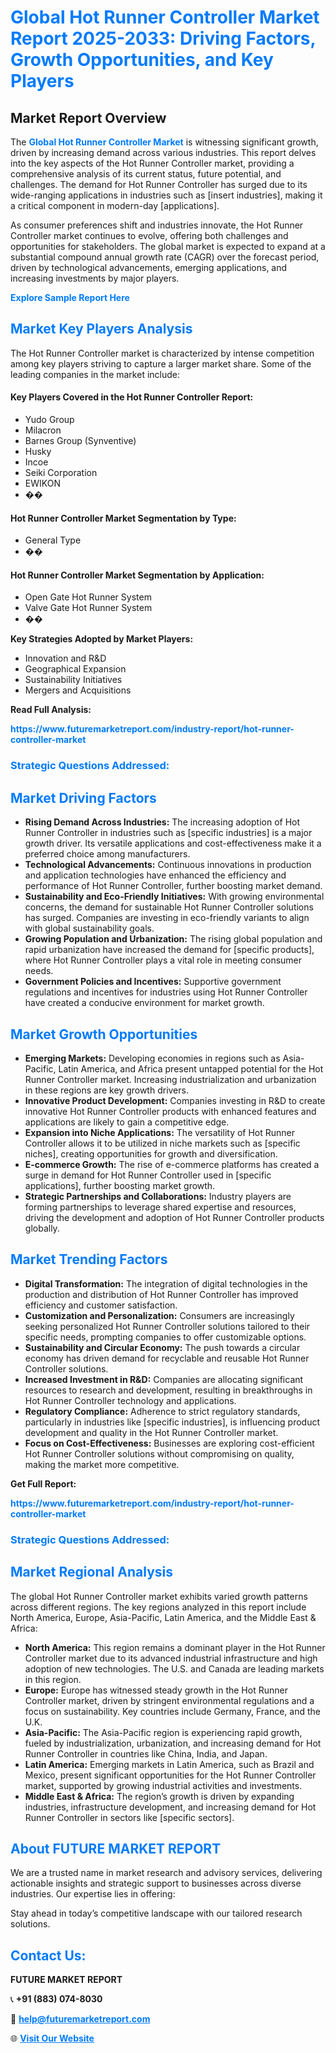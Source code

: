 <h1 style="color: #007BFF;">Global Hot Runner Controller Market Report 2025-2033: Driving Factors, Growth Opportunities, and Key Players</h1>

<section id="overview">
<h2>Market Report Overview</h2>
<p>The <a href="https://www.futuremarketreport.com/industry-report/hot-runner-controller-market" style="color: #007BFF; text-decoration: none;"><strong>Global Hot Runner Controller Market</strong></a> is witnessing significant growth, driven by increasing demand across various industries. This report delves into the key aspects of the Hot Runner Controller market, providing a comprehensive analysis of its current status, future potential, and challenges. The demand for Hot Runner Controller has surged due to its wide-ranging applications in industries such as [insert industries], making it a critical component in modern-day [applications].</p>
<p>As consumer preferences shift and industries innovate, the Hot Runner Controller market continues to evolve, offering both challenges and opportunities for stakeholders. The global market is expected to expand at a substantial compound annual growth rate (CAGR) over the forecast period, driven by technological advancements, emerging applications, and increasing investments by major players.</p>
</section>

<section id="overview">
<p><a href="https://www.futuremarketreport.com/request-sample/reportId=116916" style="color: #007BFF; text-decoration: none;"><strong>Explore Sample Report Here</strong></a></p>
</section>

<section id="key-players">
<h2 style="color: #007BFF;">Market Key Players Analysis</h2>
<p>The Hot Runner Controller market is characterized by intense competition among key players striving to capture a larger market share. Some of the leading companies in the market include:</p>
<h4>Key Players Covered in the Hot Runner Controller Report:</h4>
<ul><li>Yudo Group</li><li>Milacron</li><li>Barnes Group (Synventive)</li><li>Husky</li><li>Incoe</li><li>Seiki Corporation</li><li>EWIKON</li><li>��</li></ul>
<h4>Hot Runner Controller Market Segmentation by Type:</h4>
<ul><li>General Type</li><li>��</li></ul>

<h4>Hot Runner Controller Market Segmentation by Application:</h4>
<ul><li>Open Gate Hot Runner System</li><li>Valve Gate Hot Runner System</li><li>��</li></ul>
<p><strong>Key Strategies Adopted by Market Players:</strong></p>
<ul>
<li>Innovation and R&D</li>
<li>Geographical Expansion</li>
<li>Sustainability Initiatives</li>
<li>Mergers and Acquisitions</li>
</ul>
</section>

<section>
<p><strong>Read Full Analysis: </strong></p><a href="https://www.futuremarketreport.com/industry-report/hot-runner-controller-market" style="color: #007BFF; text-decoration: none;"><strong>https://www.futuremarketreport.com/industry-report/hot-runner-controller-market</strong></a>
<h3 style="color: #007BFF;">Strategic Questions Addressed:</h3>
</section>

<section id="driving-factors">
<h2 style="color: #007BFF;">Market Driving Factors</h2>
<ul>
<li><strong>Rising Demand Across Industries:</strong> The increasing adoption of Hot Runner Controller in industries such as [specific industries] is a major growth driver. Its versatile applications and cost-effectiveness make it a preferred choice among manufacturers.</li>
<li><strong>Technological Advancements:</strong> Continuous innovations in production and application technologies have enhanced the efficiency and performance of Hot Runner Controller, further boosting market demand.</li>
<li><strong>Sustainability and Eco-Friendly Initiatives:</strong> With growing environmental concerns, the demand for sustainable Hot Runner Controller solutions has surged. Companies are investing in eco-friendly variants to align with global sustainability goals.</li>
<li><strong>Growing Population and Urbanization:</strong> The rising global population and rapid urbanization have increased the demand for [specific products], where Hot Runner Controller plays a vital role in meeting consumer needs.</li>
<li><strong>Government Policies and Incentives:</strong> Supportive government regulations and incentives for industries using Hot Runner Controller have created a conducive environment for market growth.</li>
</ul>
</section>

<section id="growth-opportunities">
<h2 style="color: #007BFF;">Market Growth Opportunities</h2>
<ul>
<li><strong>Emerging Markets:</strong> Developing economies in regions such as Asia-Pacific, Latin America, and Africa present untapped potential for the Hot Runner Controller market. Increasing industrialization and urbanization in these regions are key growth drivers.</li>
<li><strong>Innovative Product Development:</strong> Companies investing in R&D to create innovative Hot Runner Controller products with enhanced features and applications are likely to gain a competitive edge.</li>
<li><strong>Expansion into Niche Applications:</strong> The versatility of Hot Runner Controller allows it to be utilized in niche markets such as [specific niches], creating opportunities for growth and diversification.</li>
<li><strong>E-commerce Growth:</strong> The rise of e-commerce platforms has created a surge in demand for Hot Runner Controller used in [specific applications], further boosting market growth.</li>
<li><strong>Strategic Partnerships and Collaborations:</strong> Industry players are forming partnerships to leverage shared expertise and resources, driving the development and adoption of Hot Runner Controller products globally.</li>
</ul>
</section>

<section id="trending-factors">
<h2 style="color: #007BFF;">Market Trending Factors</h2>
<ul>
<li><strong>Digital Transformation:</strong> The integration of digital technologies in the production and distribution of Hot Runner Controller has improved efficiency and customer satisfaction.</li>
<li><strong>Customization and Personalization:</strong> Consumers are increasingly seeking personalized Hot Runner Controller solutions tailored to their specific needs, prompting companies to offer customizable options.</li>
<li><strong>Sustainability and Circular Economy:</strong> The push towards a circular economy has driven demand for recyclable and reusable Hot Runner Controller solutions.</li>
<li><strong>Increased Investment in R&D:</strong> Companies are allocating significant resources to research and development, resulting in breakthroughs in Hot Runner Controller technology and applications.</li>
<li><strong>Regulatory Compliance:</strong> Adherence to strict regulatory standards, particularly in industries like [specific industries], is influencing product development and quality in the Hot Runner Controller market.</li>
<li><strong>Focus on Cost-Effectiveness:</strong> Businesses are exploring cost-efficient Hot Runner Controller solutions without compromising on quality, making the market more competitive.</li>
</ul>
</section>

<section>
<p><strong>Get Full Report: </strong></p><a href="https://www.futuremarketreport.com/industry-report/hot-runner-controller-market" style="color: #007BFF; text-decoration: none;"><strong>https://www.futuremarketreport.com/industry-report/hot-runner-controller-market</strong></a>
<h3 style="color: #007BFF;">Strategic Questions Addressed:</h3>
</section>


<section id="regional-analysis">
<h2 style="color: #007BFF;">Market Regional Analysis</h2>
<p>The global Hot Runner Controller market exhibits varied growth patterns across different regions. The key regions analyzed in this report include North America, Europe, Asia-Pacific, Latin America, and the Middle East & Africa:</p>
<ul>
<li><strong>North America:</strong> This region remains a dominant player in the Hot Runner Controller market due to its advanced industrial infrastructure and high adoption of new technologies. The U.S. and Canada are leading markets in this region.</li>
<li><strong>Europe:</strong> Europe has witnessed steady growth in the Hot Runner Controller market, driven by stringent environmental regulations and a focus on sustainability. Key countries include Germany, France, and the U.K.</li>
<li><strong>Asia-Pacific:</strong> The Asia-Pacific region is experiencing rapid growth, fueled by industrialization, urbanization, and increasing demand for Hot Runner Controller in countries like China, India, and Japan.</li>
<li><strong>Latin America:</strong> Emerging markets in Latin America, such as Brazil and Mexico, present significant opportunities for the Hot Runner Controller market, supported by growing industrial activities and investments.</li>
<li><strong>Middle East & Africa:</strong> The region’s growth is driven by expanding industries, infrastructure development, and increasing demand for Hot Runner Controller in sectors like [specific sectors].</li>
</ul>
</section>

<footer>
<h2 style="color: #007BFF;">About FUTURE MARKET REPORT</h2>
<p>We are a trusted name in market research and advisory services, delivering actionable insights and strategic support to businesses across diverse industries. Our expertise lies in offering:</p>

<p>Stay ahead in today’s competitive landscape with our tailored research solutions.</p>

<h2 style="color: #007BFF;">Contact Us:</h2>
<p><strong>FUTURE MARKET REPORT</strong></p>
<p>📞 <strong>+91 (883) 074-8030</strong></p>
<p>📧 <strong><a href="mailto:help@futuremarketreport.com" style="color: #007BFF;">help@futuremarketreport.com</a></strong></p>
<p>🌐 <strong><a href="https://www.futuremarketreport.com/" style="color: #007BFF;">Visit Our Website</a></strong></p>
</footer>